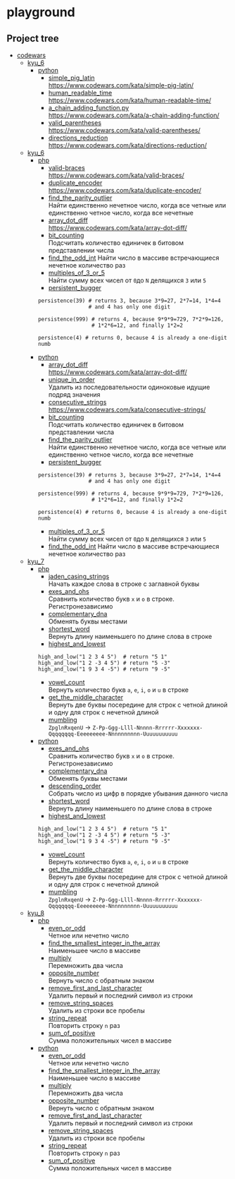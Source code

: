 # playground

## Project tree

* [codewars](./codewars)
    * [kyu_6](./codewars/kyu_5)
        * [python](./codewars/kyu_5/python)
            * [simple_pig_latin](./codewars/kyu_5/python/simple_pig_latin.py)  
            https://www.codewars.com/kata/simple-pig-latin/
            * [human_readable_time](./codewars/kyu_5/python/human_readable_time.py)  
            https://www.codewars.com/kata/human-readable-time/
            * [a_chain_adding_function.py](./codewars/kyu_5/python/a_chain_adding_function.py.py)  
            https://www.codewars.com/kata/a-chain-adding-function/
            * [valid_parentheses](./codewars/kyu_5/python/valid_parentheses.py)  
            https://www.codewars.com/kata/valid-parentheses/
            * [directions_reduction](./codewars/kyu_5/python/directions_reduction.py)  
            https://www.codewars.com/kata/directions-reduction/
    * [kyu_6](./codewars/kyu_6)
        * [php](./codewars/kyu_6/php)
            * [valid-braces](./codewars/kyu_6/php/valid-braces.php)  
            https://www.codewars.com/kata/valid-braces/
            * [duplicate_encoder](./codewars/kyu_6/php/duplicate_encoder.php)  
            https://www.codewars.com/kata/duplicate-encoder/
            * [find_the_parity_outlier](./codewars/kyu_6/php/find_the_parity_outlier.php)  
            Найти единственно нечетное число, когда все четные или
            единственно четное число, когда все нечетные  
            * [array_dot_diff](./codewars/kyu_6/python/array_dot_diff.py)  
            https://www.codewars.com/kata/array-dot-diff/
            * [bit_counting](./codewars/kyu_6/php/bit_counting.php)  
            Подсчитать количество единичек в битовом представлении числа
            * [find_the_odd_int](./codewars/kyu_6/php/find_the_odd_int.php)
            Найти число в массиве встречающиеся нечетное количество раз
            * [multiples_of_3_or_5](./codewars/kyu_6/php/multiples_of_3_or_5.php)  
            Найти сумму всех чисел от ``0``до ``N`` делящихся ``3`` или ``5``
            * [persistent_bugger](./codewars/kyu_6/php/persistent_bugger.php)  
            ```
            persistence(39) # returns 3, because 3*9=27, 2*7=14, 1*4=4
                            # and 4 has only one digit
                            
            persistence(999) # returns 4, because 9*9*9=729, 7*2*9=126,
                             # 1*2*6=12, and finally 1*2=2

            persistence(4) # returns 0, because 4 is already a one-digit numb
            ```
        * [python](./codewars/kyu_6/python)
            * [array_dot_diff](./codewars/kyu_6/python/array_dot_diff.py)  
            https://www.codewars.com/kata/array-dot-diff/
            * [unique_in_order](./codewars/kyu_6/python/unique_in_order.py)  
            Удалить из последовательности одиноковые идущие подряд значения
            * [consecutive_strings](./codewars/kyu_6/python/consecutive_strings.py)  
            https://www.codewars.com/kata/consecutive-strings/
            * [bit_counting](./codewars/kyu_6/python/bit_counting.py)  
            Подсчитать количество единичек в битовом представлении числа
            * [find_the_parity_outlier](./codewars/kyu_6/python/find_the_parity_outlier.py)  
            Найти единственно нечетное число, когда все четные или
            единственно четное число, когда все нечетные  
            * [persistent_bugger](./codewars/kyu_6/python/persistent_bugger.py)  
            ```
            persistence(39) # returns 3, because 3*9=27, 2*7=14, 1*4=4
                            # and 4 has only one digit
                            
            persistence(999) # returns 4, because 9*9*9=729, 7*2*9=126,
                             # 1*2*6=12, and finally 1*2=2

            persistence(4) # returns 0, because 4 is already a one-digit numb
            ```
            * [multiples_of_3_or_5](./codewars/kyu_6/python/multiples_of_3_or_5.py)  
            Найти сумму всех чисел от ``0``до ``N`` делящихся ``3`` или ``5``
            * [find_the_odd_int](./codewars/kyu_6/python/find_the_odd_int.py)
            Найти число в массиве встречающиеся нечетное количество раз
    * [kyu_7](./codewars/kyu_7)
        * [php](./codewars/kyu_7/php)
            * [jaden_casing_strings](./codewars/kyu_7/php/jaden_casing_strings.php)  
            Начать каждое слова в строке с заглавной буквы
            * [exes_and_ohs](./codewars/kyu_7/php/exes_and_ohs.php)  
            Сравнить количество букв ``x`` и ``o`` в строке. Регистронезависимо
            * [complementary_dna](./codewars/kyu_7/php/complementary_dna.php)  
            Обменять буквы местами
            * [shortest_word](./codewars/kyu_7/php/shortest_word.php)  
            Вернуть длину наименьшего по длине слова в строке
            * [highest_and_lowest](./codewars/kyu_7/php/highest_and_lowest.php)  
            ```
            high_and_low("1 2 3 4 5")  # return "5 1"
            high_and_low("1 2 -3 4 5") # return "5 -3"
            high_and_low("1 9 3 4 -5") # return "9 -5"
            ```
            * [vowel_count](./codewars/kyu_7/php/vowel_count.php)  
            Вернуть количество букв ``a``, ``e``, ``i``, ``o`` и ``u`` в строке
            * [get_the_middle_character](./codewars/kyu_7/php/get_the_middle_character.php)  
            Вернуть две буквы посередине для строк с четной длиной и одну для строк с нечетной длиной
            * [mumbling](./codewars/kyu_7/php/mumbling.php)  
            ``ZpglnRxqenU`` -> ``Z-Pp-Ggg-Llll-Nnnnn-Rrrrrr-Xxxxxxx-Qqqqqqqq-Eeeeeeeee-Nnnnnnnnnn-Uuuuuuuuuuu``
        * [python](./codewars/kyu_7/python)
            * [exes_and_ohs](./codewars/kyu_7/python/exes_and_ohs.py)  
            Сравнить количество букв ``x`` и ``o`` в строке. Регистронезависимо
            * [complementary_dna](./codewars/kyu_7/python/complementary_dna.py)  
            Обменять буквы местами
            * [descending_order](./codewars/kyu_7/python/descending_order.py)  
            Собрать число из цифр в порядке убывания данного числа
            * [shortest_word](./codewars/kyu_7/python/shortest_word.py)  
            Вернуть длину наименьшего по длине слова в строке
            * [highest_and_lowest](./codewars/kyu_7/python/highest_and_lowest.py)  
            ```
            high_and_low("1 2 3 4 5")  # return "5 1"
            high_and_low("1 2 -3 4 5") # return "5 -3"
            high_and_low("1 9 3 4 -5") # return "9 -5"
            ```
            * [vowel_count](./codewars/kyu_7/python/vowel_count.py)  
            Вернуть количество букв ``a``, ``e``, ``i``, ``o`` и ``u`` в строке
            * [get_the_middle_character](./codewars/kyu_7/python/get_the_middle_character.py)  
            Вернуть две буквы посередине для строк с четной длиной и одну для строк с нечетной длиной
            * [mumbling](./codewars/kyu_7/php/mumbling.py)  
            ``ZpglnRxqenU`` -> ``Z-Pp-Ggg-Llll-Nnnnn-Rrrrrr-Xxxxxxx-Qqqqqqqq-Eeeeeeeee-Nnnnnnnnnn-Uuuuuuuuuuu``
    * [kyu_8](./codewars/kyu_8)
        * [php](./codewars/kyu_8/php)
            * [even_or_odd](./codewars/kyu_8/php/even_or_odd.php)  
            Четное или нечетно число
            * [find_the_smallest_integer_in_the_array](./codewars/kyu_8/php/find_the_smallest_integer_in_the_array.php)  
            Наименьшее число в массиве
            * [multiply](./codewars/kyu_8/php/multiply.php)  
            Перемножить два числа
            * [opposite_number](./codewars/kyu_8/php/opposite_number.php)  
            Вернуть число с обратным знаком
            * [remove_first_and_last_character](./codewars/kyu_8/php/remove_first_and_last_character.php)  
            Удалить первый и последний символ из строки
            * [remove_string_spaces](./codewars/kyu_8/php/remove_string_spaces.php)  
            Удалить из строки все пробелы
            * [string_repeat](./codewars/kyu_8/php/string_repeat.php)  
            Повторить строку ``n`` раз
            * [sum_of_positive](./codewars/kyu_8/php/sum_of_positive.py)  
            Сумма положительных чисел в массиве
        * [python](./codewars/kyu_8/python)
            * [even_or_odd](./codewars/kyu_8/python/even_or_odd.py)  
            Четное или нечетно число
            * [find_the_smallest_integer_in_the_array](./codewars/kyu_8/python/find_the_smallest_integer_in_the_array.py)  
            Наименьшее число в массиве
            * [multiply](./codewars/kyu_8/python/multiply.py)  
            Перемножить два числа
            * [opposite_number](./codewars/kyu_8/python/opposite_number.py)  
            Вернуть число с обратным знаком
            * [remove_first_and_last_character](./codewars/kyu_8/python/remove_first_and_last_character.py)  
            Удалить первый и последний символ из строки
            * [remove_string_spaces](./codewars/kyu_8/python/remove_string_spaces.py)  
            Удалить из строки все пробелы
            * [string_repeat](./codewars/kyu_8/python/string_repeat.py)  
            Повторить строку ``n`` раз
            * [sum_of_positive](./codewars/kyu_8/python/sum_of_positive.py)  
            Сумма положительных чисел в массиве
